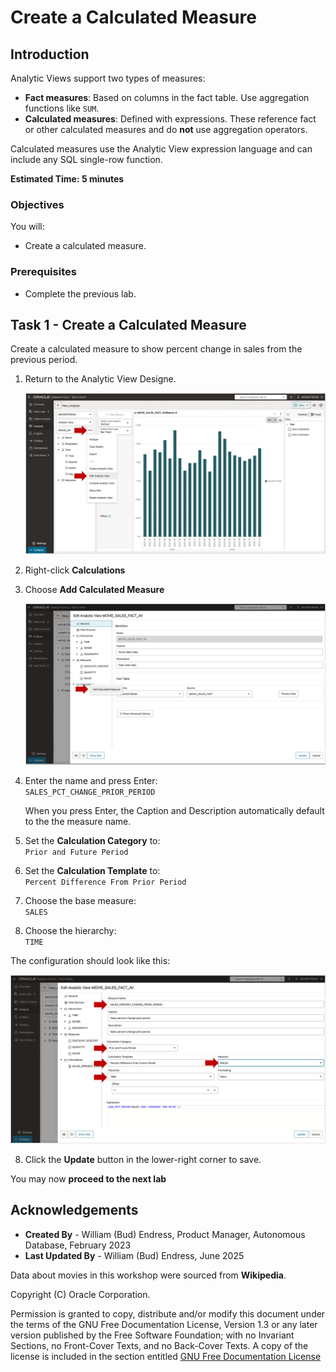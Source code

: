 # Create a Calculated Measure

## Introduction

Analytic Views support two types of measures:

- **Fact measures**: Based on columns in the fact table. Use aggregation functions like `SUM`.
- **Calculated measures**: Defined with expressions. These reference fact or other calculated measures and do **not** use aggregation operators.

Calculated measures use the Analytic View expression language and can include any SQL single-row function.

**Estimated Time: 5 minutes**

### Objectives

You will:

- Create a calculated measure.

### Prerequisites

- Complete the previous lab.

## Task 1 - Create a Calculated Measure

Create a calculated measure to show percent change in sales from the previous period.

1. Return to the Analytic View Designe.
 
   ![Edit Analytic View](images/edit-analytic-view.png)

2. Right-click **Calculations**  
3. Choose **Add Calculated Measure**

   ![Add Calculated Measure](images/add-calculated-measure.png)

4. Enter the name and press Enter:  
   `SALES_PCT_CHANGE_PRIOR_PERIOD`

   When you press Enter, the Caption and Description automatically default to the the measure name.

5. Set the **Calculation Category** to:  
   `Prior and Future Period`

6. Set the **Calculation Template** to:  
   `Percent Difference From Prior Period`

7. Choose the base measure:  
   `SALES`

8. Choose the hierarchy:  
   `TIME`

The configuration should look like this:

   ![Sales Percent Change Prior Period measure](images/sales-pct-chg-calc-meas.png)

8. Click the **Update** button in the lower-right corner to save.

You may now **proceed to the next lab**

## Acknowledgements

- **Created By** - William (Bud) Endress, Product Manager, Autonomous Database, February 2023  
- **Last Updated By** - William (Bud) Endress, June 2025

Data about movies in this workshop were sourced from **Wikipedia**.

Copyright (C) Oracle Corporation.

Permission is granted to copy, distribute and/or modify this document under the terms of the GNU Free Documentation License, Version 1.3 or any later version published by the Free Software Foundation;  with no Invariant Sections, no Front-Cover Texts, and no Back-Cover Texts.  A copy of the license is included in the section entitled [GNU Free Documentation License](files/gnu-free-documentation-license.txt)
